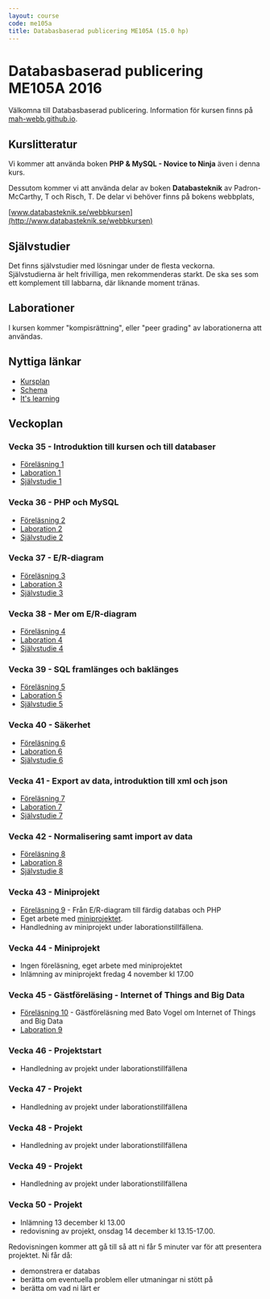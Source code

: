 ```yaml
---
layout: course
code: me105a
title: Databasbaserad publicering ME105A (15.0 hp)
---
```


# Databasbaserad publicering ME105A 2016

Välkomna till Databasbaserad publicering. Information för kursen finns på [mah-webb.github.io](http://mah-webb.github.io). 

## Kurslitteratur

Vi kommer att använda boken **PHP & MySQL - Novice to Ninja** även i denna kurs. 

Dessutom kommer vi att använda delar av boken **Databasteknik** av Padron-McCarthy, T och Risch, T. De delar vi behöver finns på bokens webbplats, 

[www.databasteknik.se/webbkursen](http://www.databasteknik.se/webbkursen)

## Självstudier

Det finns självstudier med lösningar under de flesta veckorna. Självstudierna är helt frivilliga, men rekommenderas starkt. De ska ses som ett komplement till labbarna, där liknande moment tränas. 

## Laborationer

I kursen kommer "kompisrättning", eller "peer grading" av laborationerna att användas. 

## Nyttiga länkar

* [Kursplan][kursplan]
* [Schema][schema]
* [It's learning][itslearning]

## Veckoplan

### Vecka 35 - Introduktion till kursen och till databaser

- [Föreläsning 1](lectures/lecture1.html)
- [Laboration 1](exercises/lab1.html)
- [Självstudie 1](assignments/self1.html)


### Vecka 36 - PHP och MySQL

- [Föreläsning 2](lectures/lecture2.html)
- [Laboration 2](exercises/lab2.html)
- [Självstudie 2](assignments/self2.html)


### Vecka 37 - E/R-diagram

- [Föreläsning 3](lectures/lecture3.html)
- [Laboration 3](exercises/lab3.html)
- [Självstudie 3](assignments/self3.html)

### Vecka 38 - Mer om E/R-diagram

- [Föreläsning 4](lectures/lecture4.html)
- [Laboration 4](exercises/lab4.html)
- [Självstudie 4](assignments/self4.html)

### Vecka 39 - SQL framlänges och baklänges

- [Föreläsning 5](lectures/lecture5.html)
- [Laboration 5](exercises/lab5.html)
- [Självstudie 5](assignments/self5.html)

### Vecka 40 - Säkerhet

- [Föreläsning 6](lectures/lecture6.html)
- [Laboration 6](exercises/lab6.html)
- [Självstudie 6](assignments/self6.html)



### Vecka 41 - Export av data, introduktion till xml och json

- [Föreläsning 7](lectures/lecture7.html)
- [Laboration 7](exercises/lab7.html)
- [Självstudie 7](assignments/self7.html)


### Vecka 42 - Normalisering samt import av data

- [Föreläsning 8](lectures/lecture8.html)
- [Laboration 8](exercises/lab8.html)
- [Självstudie 8](assignments/self8.html)


### Vecka 43 - Miniprojekt

- [Föreläsning 9](lectures/lecture9.html) -  Från E/R-diagram till färdig databas och PHP
- Eget arbete med [miniprojektet](projects/miniproject.html). 
- Handledning av miniprojekt under laborationstillfällena. 

<!--från förra året:
Det finns inga föreläsningsanteckningar, men en bra resurs för [xml](http://www.w3schools.com/xml/default.asp), [xslt](http://www.w3schools.com/xsl/default.asp) och [json](http://www.w3schools.com/json/default.asp) är [w3schools](http://www.w3schools.com). Alla exempel från labben finns samlade i [lecture8.zip](lectures/lecture8.zip).
-->

### Vecka 44 - Miniprojekt

- Ingen föreläsning, eget arbete med miniprojektet
- Inlämning av miniprojekt fredag 4 november kl 17.00

### Vecka 45 - Gästföreläsing - Internet of Things and Big Data

- [Föreläsning 10](lectures/lecture10.html) - Gästföreläsning med Bato Vogel om Internet of Things and Big Data
- [Laboration 9](exercises/lab9.html)

### Vecka 46 - Projektstart

<!--här ska det nog in något om att lägga till data i flera tabeller a la projkettips-->

- Handledning av projekt under laborationstillfällena

### Vecka 47 - Projekt

- Handledning av projekt under laborationstillfällena

### Vecka 48 - Projekt

- Handledning av projekt under laborationstillfällena

### Vecka 49 - Projekt

- Handledning av projekt under laborationstillfällena

### Vecka 50 - Projekt

- Inlämning 13 december kl 13.00
- redovisning av projekt, onsdag 14 december kl 13.15-17.00. 

Redovisningen kommer att gå till så att ni får 5 minuter var för att presentera projektet. Ni får då:

- demonstrera er databas
- berätta om eventuella problem eller utmaningar ni stött på
- berätta om vad ni lärt er

[kursplan]: http://edu.mah.se/me105a#Syllabus
[schema]: http://schema.mah.se/setup/jsp/Schema.jsp?intervallTyp=m&sprak=SV&sokMedAND=false&intervallAntal=6&startDatum=2016-07-29&resurser=k.ME105A-20162-TS598-
[itslearning]: https://mah.itslearning.com

